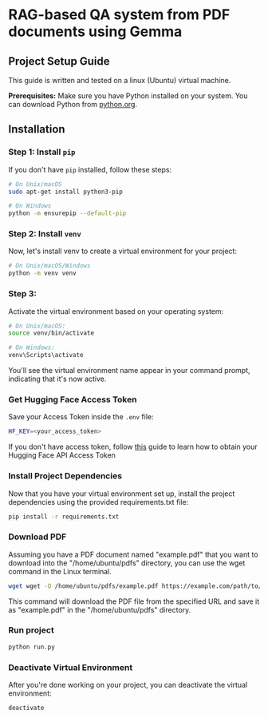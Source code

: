# RAG-based QA system from PDF documents using Gemma

## Project Setup Guide
This guide is written and tested on a linux (Ubuntu) virtual machine.

**Prerequisites:** Make sure you have Python installed on your system. You can download Python from [python.org](https://www.python.org/downloads/). 

## Installation

### Step 1: Install `pip`

If you don't have `pip` installed, follow these steps:

```bash
# On Unix/macOS
sudo apt-get install python3-pip

# On Windows
python -m ensurepip --default-pip
```

### Step 2: Install `venv`
Now, let's install venv to create a virtual environment for your project:

```bash
# On Unix/macOS/Windows
python -m venv venv
```

### Step 3: 
Activate the virtual environment based on your operating system:


```bash
# On Unix/macOS:
source venv/bin/activate
```


```bash
# On Windows:
venv\Scripts\activate
```
You'll see the virtual environment name appear in your command prompt, indicating that it's now active.

### Get Hugging Face Access Token
Save your Access Token inside the `.env` file:

```bash
HF_KEY=<your_access_token>
```
If you don't have access token, follow [this](HuggingFace.md) guide to learn how to obtain your Hugging Face API Access Token

### Install Project Dependencies
Now that you have your virtual environment set up, install the project dependencies using the provided requirements.txt file:

```bash
pip install -r requirements.txt
```
### Download PDF
Assuming you have a PDF document named "example.pdf" that you want to download into the "/home/ubuntu/pdfs" directory, you can use the wget command in the Linux terminal.
```bash
wget wget -O /home/ubuntu/pdfs/example.pdf https://example.com/path/to/example.pdf
```
This command will download the PDF file from the specified URL and save it as "example.pdf" in the "/home/ubuntu/pdfs" directory.


### Run project
```bash
python run.py
```

### Deactivate Virtual Environment
After you're done working on your project, you can deactivate the virtual environment:

```bash
deactivate
```